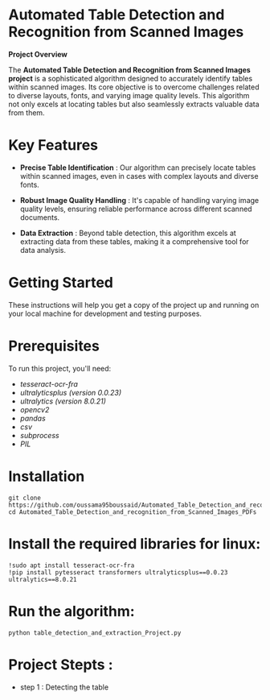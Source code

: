 # **Automated Table Detection and Recognition from Scanned Images**

**Project Overview**

The **Automated Table Detection and Recognition from Scanned Images project** is a sophisticated algorithm designed to accurately identify tables within scanned images. Its core objective is to overcome challenges related to diverse layouts, fonts, and varying image quality levels. This algorithm not only excels at locating tables but also seamlessly extracts valuable data from them.

# **Key Features**

- **Precise Table Identification** : Our algorithm can precisely locate tables within scanned images, even in cases with complex layouts and diverse fonts.

- **Robust Image Quality Handling** : It's capable of handling varying image quality levels, ensuring reliable performance across different scanned documents.

- **Data Extraction** : Beyond table detection, this algorithm excels at extracting data from these tables, making it a comprehensive tool for data analysis.

# **Getting Started**

These instructions will help you get a copy of the project up and running on your local machine for development and testing purposes.

# **Prerequisites**

To run this project, you'll need:

- *tesseract-ocr-fra*
- *ultralyticsplus (version 0.0.23)*
- *ultralytics (version 8.0.21)*
- *opencv2*
- *pandas*
- *csv*
- *subprocess*
- *PIL*

# **Installation**

    git clone https://github.com/oussama95boussaid/Automated_Table_Detection_and_recognition_from_Scanned_Images_PDFs.git
    cd Automated_Table_Detection_and_recognition_from_Scanned_Images_PDFs

# **Install the required libraries for linux:**

    !sudo apt install tesseract-ocr-fra
    !pip install pytesseract transformers ultralyticsplus==0.0.23 ultralytics==8.0.21

# **Run the algorithm:**

    python table_detection_and_extraction_Project.py

# **Project Stepts :**

-  step 1 : Detecting the table


